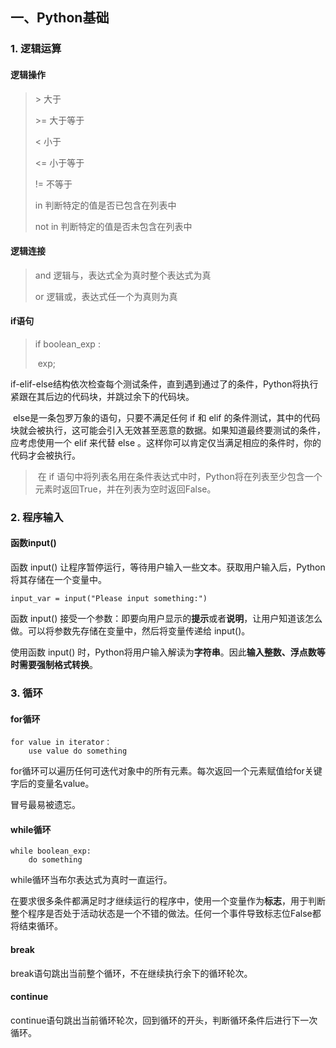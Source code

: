 ## 一、Python基础

### 1. 逻辑运算

#### 逻辑操作

> \>		大于
>
> \>=		大于等于 
>
> <		小于
>
> <=		小于等于
>
> !=		不等于
>
> in		判断特定的值是否已包含在列表中
>
> not in	判断特定的值是否未包含在列表中

#### 逻辑连接

> and		逻辑与，表达式全为真时整个表达式为真
>
> or		逻辑或，表达式任一个为真则为真

#### if语句

> if  boolean_exp :
>
> ​	exp;

​	if-elif-else结构依次检查每个测试条件，直到遇到通过了的条件，Python将执行紧跟在其后边的代码块，并跳过余下的代码块。

​	else是一条包罗万象的语句，只要不满足任何 if 和 elif 的条件测试，其中的代码块就会被执行，这可能会引入无效甚至恶意的数据。如果知道最终要测试的条件，应考虑使用一个 elif 来代替 else 。这样你可以肯定仅当满足相应的条件时，你的代码才会被执行。

> ​	在 if 语句中将列表名用在条件表达式中时，Python将在列表至少包含一个元素时返回True，并在列表为空时返回False。



### 2. 程序输入

#### 函数input()

函数 input() 让程序暂停运行，等待用户输入一些文本。获取用户输入后，Python将其存储在一个变量中。

```
input_var = input("Please input something:")
```

函数 input() 接受一个参数：即要向用户显示的**提示**或者**说明**，让用户知道该怎么做。可以将参数先存储在变量中，然后将变量传递给 input()。

使用函数 input() 时，Python将用户输入解读为**字符串**。因此**输入整数、浮点数等时需要强制格式转换**。



### 3. 循环

#### for循环

```
for value in iterator：
	use value do something
```

for循环可以遍历任何可迭代对象中的所有元素。每次返回一个元素赋值给for关键字后的变量名value。

冒号最易被遗忘。

#### while循环

```
while boolean_exp:
	do something
```

while循环当布尔表达式为真时一直运行。

在要求很多条件都满足时才继续运行的程序中，使用一个变量作为**标志**，用于判断整个程序是否处于活动状态是一个不错的做法。任何一个事件导致标志位False都将结束循环。

#### break

break语句跳出当前整个循环，不在继续执行余下的循环轮次。

#### continue

continue语句跳出当前循环轮次，回到循环的开头，判断循环条件后进行下一次循环。

<!--for循环是一种遍历列表的有效方式，但是for循环中不应该修改列表，否则将导致Python难以跟踪其中的元素。要在遍历列表的同时对其进行修改，可以使用while循环。通过while循环同列表和字典结合使用，可以收集、存储并组织大量的输入。-->

